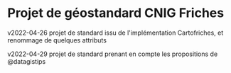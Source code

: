 # Projet de géostandard CNIG Friches

v2022-04-26 projet de standard issu de l'implémentation Cartofriches, et renommage de quelques attributs

v2022-04-29 projet de standard prenant en compte les propositions de @datagistips




